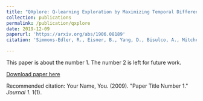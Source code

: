 ```yaml
---
title: "QXplore: Q-learning Exploration by Maximizing Temporal Difference Error"
collection: publications
permalink: /publication/qxplore
date: 2019-12-09
paperurl: 'https://arxiv.org/abs/1906.08189'
citation: 'Simmons-Edler, R., Eisner, B., Yang, D., Bisulco, A., Mitchell, E., Seung, S., & Lee, D. (2019). QXplore: Q-learning Exploration by Maximizing Temporal Difference Error. https://arxiv.org/abs/1906.08189.'

---
```

This paper is about the number 1. The number 2 is left for future work.

[Download paper here](http://academicpages.github.io/files/paper1.pdf)

Recommended citation: Your Name, You. (2009). "Paper Title Number 1." <i>Journal 1</i>. 1(1).